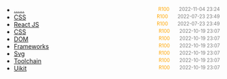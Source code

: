 - [......]()<span style="font-size:.8em;float:right"><span style="color:orange">R100</span><span style="padding-left:2em;color:gray;">2022-11-04 23:24</span></span>
- [CSS](CSS-Snippet)<span style="font-size:.8em;float:right"><span style="color:orange">R100</span><span style="padding-left:2em;color:gray;">2022-07-23 23:49</span></span>
- [React JS](ReactJS)<span style="font-size:.8em;float:right"><span style="color:orange">R100</span><span style="padding-left:2em;color:gray;">2022-07-23 23:49</span></span>
- [CSS](CSS)<span style="font-size:.8em;float:right"><span style="color:orange">R100</span><span style="padding-left:2em;color:gray;">2022-10-19 23:07</span></span>
- [DOM](DOM)<span style="font-size:.8em;float:right"><span style="color:orange">R100</span><span style="padding-left:2em;color:gray;">2022-10-19 23:07</span></span>
- [Frameworks](frameworks)<span style="font-size:.8em;float:right"><span style="color:orange">R100</span><span style="padding-left:2em;color:gray;">2022-10-19 23:07</span></span>
- [Svg](svg)<span style="font-size:.8em;float:right"><span style="color:orange">R100</span><span style="padding-left:2em;color:gray;">2022-10-19 23:07</span></span>
- [Toolchain](toolchain)<span style="font-size:.8em;float:right"><span style="color:orange">R100</span><span style="padding-left:2em;color:gray;">2022-10-19 23:07</span></span>
- [Uikit](uikit)<span style="font-size:.8em;float:right"><span style="color:orange">R100</span><span style="padding-left:2em;color:gray;">2022-10-19 23:07</span></span>
